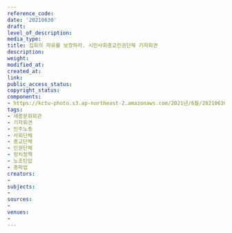 ```yaml
---
reference_code: 
date: '20210630'
draft: 
level_of_description: 
media_type: 
title: 집회의 자유를 보장하라. 시민사회종교인권단체 기자회견
description: 
weight: 
modified_at: 
created_at: 
link: 
public_access_status: 
copyright_status: 
components:
- https://kctu-photo.s3.ap-northeast-2.amazonaws.com/2021년/6월/20210630-집회의+자유를+보장하라.+시민사회종교인권단체+기자회견_세종문화회관_기자회견_민주노총_사회단체_종교단체_인권단체_정치정책_노조탄압_총파업/_1D20151.jpg
tags:
- 세종문화회관
- 기자회견
- 민주노총
- 사회단체
- 종교단체
- 인권단체
- 정치정책
- 노조탄압
- 총파업
creators:
- 
subjects:
- 
sources:
- 
venues:
- 
---
```

